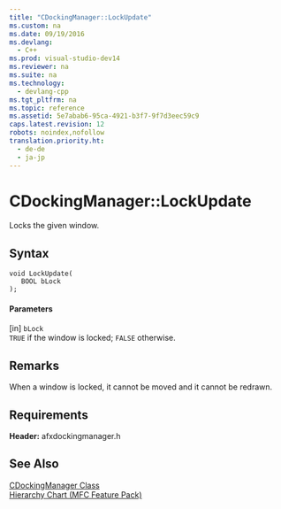 ```yaml
---
title: "CDockingManager::LockUpdate"
ms.custom: na
ms.date: 09/19/2016
ms.devlang: 
  - C++
ms.prod: visual-studio-dev14
ms.reviewer: na
ms.suite: na
ms.technology: 
  - devlang-cpp
ms.tgt_pltfrm: na
ms.topic: reference
ms.assetid: 5e7abab6-95ca-4921-b3f7-9f7d3eec59c9
caps.latest.revision: 12
robots: noindex,nofollow
translation.priority.ht: 
  - de-de
  - ja-jp
---
```

# CDockingManager::LockUpdate
Locks the given window.  
  
## Syntax  
  
```  
void LockUpdate(  
   BOOL bLock  
);  
```  
  
#### Parameters  
 [in] `bLock`  
 `TRUE` if the window is locked; `FALSE` otherwise.  
  
## Remarks  
 When a window is locked, it cannot be moved and it cannot be redrawn.  
  
## Requirements  
 **Header:** afxdockingmanager.h  
  
## See Also  
 [CDockingManager Class](../vs140/CDockingManager-Class.md)   
 [Hierarchy Chart (MFC Feature Pack)](../vs140/Hierarchy-Chart.md)